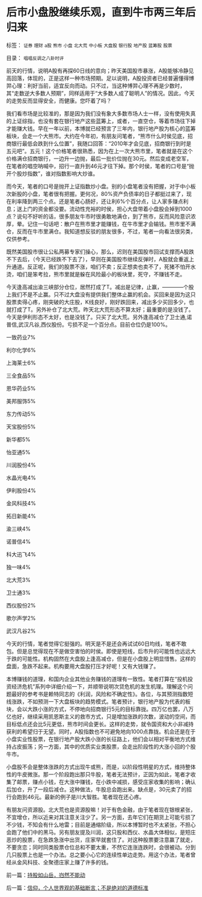 # 后市小盘股继续乐观，直到牛市两三年后归来

标签： `证券` `理财` `a股` `熊市` `小盘` `北大荒` `中小板` `大盘股` `银行股` `地产股` `蓝筹股` `股票` 

目录： `唱唱反调之八卦时评`

前天的行情，说明A股有再探60日线的意向；昨天美国股市暴涨，A股能够冷静见高回落，体现的，正是这样一种市场预期。足以说明，A股投资者已经普遍懂得博羿心理：利好当前，适宜反向而动。只不过，当这种博羿心理不再是少数时，其“走数逆大多数人预期”，同样适用于“大多数人成了聪明人”的情况。因此，今天的走势反而显得安全，而健康。您吓着了吗？



我们看市场是比较准的，那是因为我们没有象大多数市场人士一样，没有使用失真的上证综指，也没有套在银行地产这些蓝筹上，或者，一直空仓，等着市场往下掉才能赚大钱。早在一年以前，本博就已经预言了三年内，银行地产股为核心的蓝筹板块，会走一个大熊市。大约在今年初，有朋友问笔者，“熊市什么时侯见底，招商银行最低会跌到什么位置”，我随口回答：“2010年才会见底，招商银行到时是五元吧”。五元！这个价格笔者很熟悉，因为在上一次大熊市里，笔者就是在这个价格满仓招商银行，一边升一边抛，最后一批价位抛在30元。然后变成老空军，在笔者的唱空呐喊中，招行一直升到46元才往下掉。那个时侯，笔者的口号是“抛开个股炒指数”，谁对指数影响大炒谁。



而今天，笔者的口号是抛开上证指数炒小盘。别的小盘笔者没有把握，对于中小板次新股的小盘，笔者很有把握。更何况，80%资产负债率的日子都挺过来了，现在利率降到两三个点。还是笔者心肠好，还让利6%个百分点，让人家多赚点利息；送上门的资金都没要。流动性充裕的时侯，担心大盘带着小盘股会掉到1000点？说句不好听的话，很多朋友牛市时很勇敢地满仓，到了熊市，反而风险意识浓厚，晕。记住一句话吧：散户在熊市里才能赚钱，在牛市里才会输钱。熊市里不满仓，反而在牛市里满仓。我知道想反驳的朋友很多，不过，笔者一向看法很另类，仅供参考。



既然美国股市很让公私两募专家们操心，那么，迟则在美国股市回试支撑而A股跌不下去后，（今天已经跌不下去了），早则在美国股市继续反弹时，A股就会重返上升通道。反正呢，我们的股票不涨，咱们不卖；反正想卖也卖不了，死猪不怕开水烫，咱们是笨考拉，熊市里就是躲在风险最小的板块里，死守，不赚钱不走。



今天逢高减出渝三峡部分仓位，居然打成了T。减出是记律，止赢，————个股上我们不是不止赢。只不过大盘没有提供我们整体止赢的机会。买回来是因为这只股票卖得心疼，刚突破的大庄股，K线良好，刚好跌回来，减出多少买回多少，也就打成了T。另外补仓了北大荒。昨天北大荒形态不算太好；最重要的是没钱了。今天是伊利形态不太好，也是没钱了。只买了北大荒。另外逢高减仓了卫士通,诺普信,武汉凡谷,西仪股份。亏损不足一个百分点。目前仓位仍是100%。

一致药业7%

利尔化学6%

上海莱士6%

三全食品5%

恩华药业5%

美邦服饰5%

东力传动5%

天宝股份5%

新华都5%

怡亚通5%

川润股份4%

水晶光电4%

伊利股份4%

金风科技4%

拓日新能4%

渝三峡4%

诺普信4%

科大迅飞4%

独一味4%

北大荒3%

卫士通3%

西仪股份2%

歌尔声学2%

武汉凡谷2%



今天的行情，笔者觉得它挺强的。明天是不是还会再试试60日均线，笔者不敢包。但是总觉得现在不是做空害怕的时侯。即使是短线，后市升的可能性也远远大于跌的可能性。机构固然在大盘股上逢高减仓，但是在小盘股上明显惜售。这样的盘面，急跌不起来。机构要用大盘股打压才好呢！又有大钱赚了。



本博赚钱的道理，和国内企业其他业务赚钱的道理有一致性。笔者打算在“投机投资经济危机”系列中详细介绍一下，并顺带说明次贷危机的发生机理。理解这个问题最好的参考书是赖特同志的《利润，风险和不确定性》。各位，与其预测指数短线涨跌，不如预测一下大盘板块的趋势模式。笔者预计，银行地产股为代表的板块，会以大跌小涨的方式，不停地向招商银行5元的目标靠拢。四万亿也罢，八万亿也好，继续采用凯恩斯主义的救市方式，只是增加涨跌的次数，波动的空间，而目标低点还会比5元更低，熊市时间会更长。这样的走势，就令国资和大小非减持获利的希望归于无望。同时，A股指数也不可避免地向1000点靠拢。机会还是在于小盘实业性股票，在银行地产股大跌小涨的长征路上，他们会以相对平衡地方式维持占皮振荡；另一方面，其中的优质实业类股票，会走出阶段性的大涨小回的个股牛市。



小盘股不会是整体涨跌的方式出现牛或熊，而是，以阶段性明星的方式，维持整体性的牛皮微涨。那一个阶段跑出那只牛股，笔者无法预计，正因为如此，笔者才收集了邮票，赚点小钱，在大涨中赚钱，在小跌中减损，感受庄家收集的影响；确认后加仓，升了一段后减仓。这种做法，牛股总会跑出来。缺点是，30元卖了的招行会跑到46元。最新的例子是川大智胜。笔者现在还心疼。



有朋友问资源股。北大荒也是资源股嘛！对于有色金融，由于笔者现在银根紧张，不宜增仓，所以近来对其注意关注少了。另一方面，去年它们在期货上可能亏损了不少钱，不知会有什么地雷；目前是通缩阶级，所以本博暂时也不太紧张，不担心会跑了他们中的黑马。另有朋友提及川润，这只股和西仪、水晶大体相似，是短庄恶炒的股票，在急跌急涨中出货，庄家早就套住了。对这种股票要注意赢了就走，不要贪恋；同时同类股票仓位总和不要太重，不然它连涨连跌时，会很被动。分到几只股票上也是一个办法。总之要小心它的连续性单边走势。用这个办法，笔者曾经从金风科技、全聚德庄家上赚了许多的钱。



前一篇：[持股如山岳，岿然不能动](../../../2009/3/10/持股如山岳，岿然不能动.md)

后一篇：[信仰，个人世界观的基础断言；不是绝对的道德标准](../../../2009/3/11/信仰，个人世界观的基础断言；不是绝对的道德标准.md)